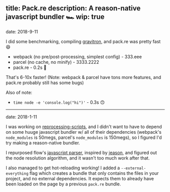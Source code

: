 title: Pack.re
description: A reason-native javascript bundler 🏎
wip: true
---
date: 2018-9-11

I did some benchmarking, compiling [gravitron](/projects/gravitron/), and pack.re was pretty fast 😄

- webpack (no pre/post-processing, simplest config) - 333.eee
- parcel (no cache, no minify) - 3333.2222
- pack.re - 0.2s 🚀

That's 6-10x faster! (Note: webpack & parcel have tons more features, and pack.re probably still has some bugs)

Also of note:
- `time node -e 'console.log("hi")'` - 0.3s 🙃

---
date: 2018-1-11

I was working on [reprocessing-scripts](/projects/reprocessing-scripts), and I didn't want to have to depend on some huuge javascript bundler w/ all of their dependencies (webpack's `node_modules` is 50megs, parcel's `node_modules` is 150megs), so I figured I'd try making a reason-native bundler.

I repurposed flow's [javascript parser](), inspired by [jeason](), and figured out the node resolution algorithm, and it wasn't too much work after that.

I also managed to get hot-reloading working! I added a `--external-everything` flag which creates a bundle that only contains the files in your project, and no external dependencies. It expects them to already have been loaded on the page by a previous `pack.re` bundle.